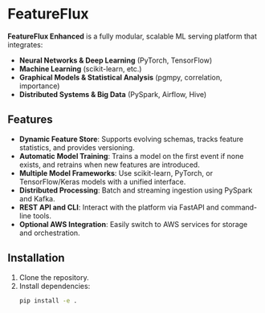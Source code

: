 # FeatureFlux 

**FeatureFlux Enhanced** is a fully modular, scalable ML serving platform that integrates:
- **Neural Networks & Deep Learning** (PyTorch, TensorFlow)
- **Machine Learning** (scikit-learn, etc.)
- **Graphical Models & Statistical Analysis** (pgmpy, correlation, importance)
- **Distributed Systems & Big Data** (PySpark, Airflow, Hive)

## Features
- **Dynamic Feature Store**: Supports evolving schemas, tracks feature statistics, and provides versioning.
- **Automatic Model Training**: Trains a model on the first event if none exists, and retrains when new features are introduced.
- **Multiple Model Frameworks**: Use scikit-learn, PyTorch, or TensorFlow/Keras models with a unified interface.
- **Distributed Processing**: Batch and streaming ingestion using PySpark and Kafka.
- **REST API and CLI**: Interact with the platform via FastAPI and command-line tools.
- **Optional AWS Integration**: Easily switch to AWS services for storage and orchestration.

## Installation
1. Clone the repository.
2. Install dependencies:
   ```bash
   pip install -e .
